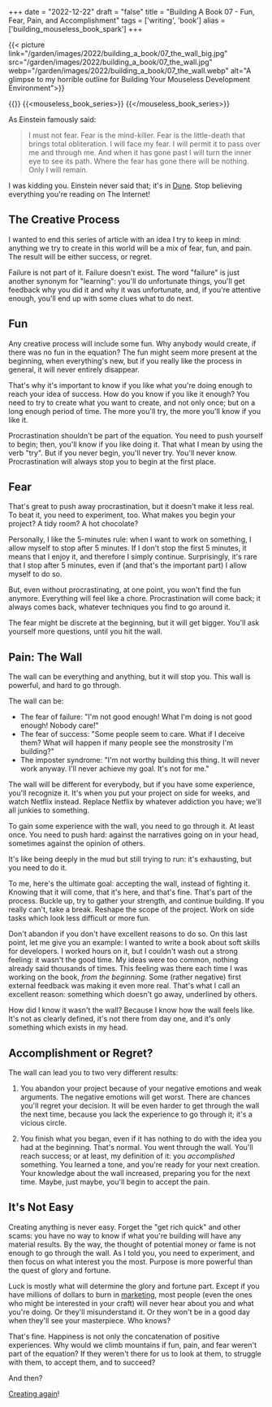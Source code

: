 +++
date = "2022-12-22"
draft = "false"
title = "Building A Book 07 - Fun, Fear, Pain, and Accomplishment"
tags = ['writing', 'book']
alias = ['building_mouseless_book_spark']
+++

{{< picture link="/garden/images/2022/building_a_book/07_the_wall_big.jpg" src="/garden/images/2022/building_a_book/07_the_wall.jpg" webp="/garden/images/2022/building_a_book/07_the_wall.webp" alt="A glimpse to my horrible outline for Building Your Mouseless Development Environment">}}

{{<series>}}
{{<mouseless_book_series>}}
{{</mouseless_book_series>}}

As Einstein famously said:

> I must not fear. Fear is the mind-killer. Fear is the little-death that brings total obliteration. I will face my fear. I will permit it to pass over me and through me. And when it has gone past I will turn the inner eye to see its path. Where the fear has gone there will be nothing. Only I will remain.

I was kidding you. Einstein never said that; it's in [Dune](https://www.goodreads.com/book/show/44767458-dune). Stop believing everything you're reading on The Internet!

## The Creative Process

I wanted to end this series of article with an idea I try to keep in mind: anything we try to create in this world will be a mix of fear, fun, and pain. The result will be either success, or regret.

Failure is not part of it. Failure doesn't exist. The word "failure" is just another synonym for "learning": you'll do unfortunate things, you'll get feedback why you did it and why it was unfortunate, and, if you're attentive enough, you'll end up with some clues what to do next.

## Fun

Any creative process will include some fun. Why anybody would create, if there was no fun in the equation? The fun might seem more present at the beginning, when everything's new, but if you really like the process in general, it will never entirely disappear.

That's why it's important to know if you like what you're doing enough to reach your idea of success. How do you know if you like it enough? You need to try to create what you want to create, and not only once; but on a long enough period of time. The more you'll try, the more you'll know if you like it.

Procrastination shouldn't be part of the equation. You need to push yourself to begin; then, you'll know if you like doing it. That what I mean by using the verb "try". But if you never begin, you'll never try. You'll never know. Procrastination will always stop you to begin at the first place.

## Fear

That's great to push away procrastination, but it doesn't make it less real. To beat it, you need to experiment, too. What makes you begin your project? A tidy room? A hot chocolate?

Personally, I like the 5-minutes rule: when I want to work on something, I allow myself to stop after 5 minutes. If I don't stop the first 5 minutes, it means that I enjoy it, and therefore I simply continue. Surprisingly, it's rare that I stop after 5 minutes, even if (and that's the important part) I allow myself to do so.

But, even without procrastinating, at one point, you won't find the fun anymore. Everything will feel like a chore. Procrastination will come back; it always comes back, whatever techniques you find to go around it.

The fear might be discrete at the beginning, but it will get bigger. You'll ask yourself more questions, until you hit the wall.

## Pain: The Wall

The wall can be everything and anything, but it will stop you. This wall is powerful, and hard to go through.

The wall can be:

* The fear of failure: "I'm not good enough! What I'm doing is not good enough! Nobody care!"
* The fear of success: "Some people seem to care. What if I deceive them? What will happen if many people see the monstrosity I'm building?"
* The imposter syndrome: "I'm not worthy building this thing. It will never work anyway. I'll never achieve my goal. It's not for me."

The wall will be different for everybody, but if you have some experience, you'll recognize it. It's when you put your project on side for weeks, and watch Netflix instead. Replace Netflix by whatever addiction you have; we'll all junkies to something.

To gain some experience with the wall, you need to go through it. At least once. You need to push hard: against the narratives going on in your head, sometimes against the opinion of others.

It's like being deeply in the mud but still trying to run: it's exhausting, but you need to do it.

To me, here's the ultimate goal: accepting the wall, instead of fighting it. Knowing that it will come, that it's here, and that's fine. That's part of the process. Buckle up, try to gather your strength, and continue building. If you really can't, take a break. Reshape the scope of the project. Work on side tasks which look less difficult or more fun.

Don't abandon if you don't have excellent reasons to do so. On this last point, let me give you an example: I wanted to write a book about soft skills for developers. I worked hours on it, but I couldn't wash out a strong feeling: it wasn't the good time. My ideas were too common, nothing already said thousands of times. This feeling was there each time I was working on the book, *from the beginning*. Some (rather negative) first external feedback was making it even more real. That's what I call an excellent reason: something which doesn't go away, underlined by others.

How did I know it wasn't the wall? Because I know how the wall feels like. It's not as clearly defined, it's not there from day one, and it's only something which exists in my head.

## Accomplishment or Regret?

The wall can lead you to two very different results:

1. You abandon your project because of your negative emotions and weak arguments. The negative emotions will get worst. There are chances you'll regret your decision. It will be even harder to get through the wall the next time, because you lack the experience to go through it; it's a vicious circle.

2. You finish what you began, even if it has nothing to do with the idea you had at the beginning. That's normal. You went through the wall. You'll reach success; or at least, my definition of it: you *accomplished* something. You learned a tone, and you're ready for your next creation. Your knowledge about the wall increased, preparing you for the next time. Maybe, just maybe, you'll begin to accept the pain.

## It's Not Easy

Creating anything is never easy. Forget the "get rich quick" and other scams: you have no way to know if what you're building will have any material results. By the way, the thought of potential money or fame is not enough to go through the wall. As I told you, you need to experiment, and then focus on what interest you the most. Purpose is more powerful than the quest of glory and fortune.

Luck is mostly what will determine the glory and fortune part. Except if you have millions of dollars to burn in [marketing](/garden/post/building_mouseless_book_marketing/), most people (even the ones who might be interested in your craft) will never hear about you and what you're doing. Or they'll misunderstand it. Or they won't be in a good day when they'll see your masterpiece. Who knows?

That's fine. Happiness is not only the concatenation of positive experiences. Why would we climb mountains if fun, pain, and fear weren't part of the equation? If they weren't there for us to look at them, to struggle with them, to accept them, and to succeed?

And then?

[Creating again](https://themouseless.dev/vim/)!
